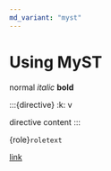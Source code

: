 ```yaml
---
md_variant: "myst"
---
```


# Using MyST

normal _italic_ **bold**

:::{directive}
:k: v

directive content
:::

{role}`roletext`

[link](/index)

